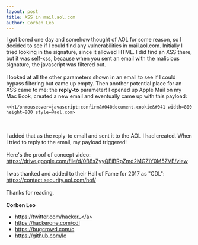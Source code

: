 ```yaml
---
layout: post
title: XSS in mail.aol.com
author: Corben Leo
---
```

I got bored one day and somehow thought of AOL for some reason, so I decided to see if I could find any vulnerabilities in mail.aol.com. Initially I tried looking in the signature, since it allowed HTML. I did find an XSS there, but it was self-xss, because when you sent an email with the malicious signature, the javascript was filtered out.<br><br>
I looked at all the other parameters shown in an email to see if I could bypass filtering but came up empty.
Then another potential place for an XSS came to me: the **reply-to** parameter! I opened up Apple Mail on my Mac Book, created a new email and eventually came up with this payload:
<br>
```
<<h1/onmouseover=javascript:confirm&#040document.cookie&#041 width=800 height=800 style=@aol.com>
```
<br><br>
I added that as the reply-to email and sent it to the AOL I had created. When I tried to reply to the email, my payload triggered!
<br><br>
Here's the proof of concept video: <a class="link" target='_blank' rel='noopener noreferrer' href='https://drive.google.com/file/d/0B8sZyyQEiBRpZmd2MGZiY0M5ZVE/view'>https://drive.google.com/file/d/0B8sZyyQEiBRpZmd2MGZiY0M5ZVE/view</a>
<br><br>
I was thanked and added to their Hall of Fame for 2017 as "CDL": <a class="link" target='_blank' rel='noopener noreferrer' href='https://contact.security.aol.com/hof/'>https://contact.security.aol.com/hof/</a> 
<br><br>
Thanks for reading,<br><br>
**Corben Leo**
- <a class="link" href="https://twitter.com/hacker_"  target="_blank" rel="noopener noreferrer">https://twitter.com/hacker_</a>
- <a class="link" href="https://hackerone.com/cdl" target="_blank" rel="noopener noreferrer">https://hackerone.com/cdl</a>
- <a class="link" href="https://bugcrowd.com/c" target="_blank" rel="noopener noreferrer">https://bugcrowd.com/c</a>
- <a class="link" href="https://github.com/lc"  target="_blank" rel="noopener noreferrer">https://github.com/lc</a>

